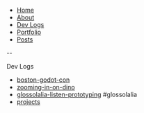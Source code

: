 <!--- HELLO WORLD!!! 
  this page was GENERATED by some tasks.clj!
  so-mind-ya-bizniz. --->




* [Home](/)
* [About](/about.md)
* [Dev Logs](/devlogs/)
* [Portfolio](/portfolio/)
* [Posts](/posts/)

--

Dev Logs



* [boston-godot-con](/devlogs/2025-05-09-boston-godot-con.md)
* [zooming-in-on-dino](/devlogs/2025-01-08-zooming-in-on-dino.md)
* [glossolalia-listen-prototyping](/devlogs/2024-12-11-glossolalia-listen-prototyping.md) #glossolalia
* [projects](/devlogs/projects.md)
